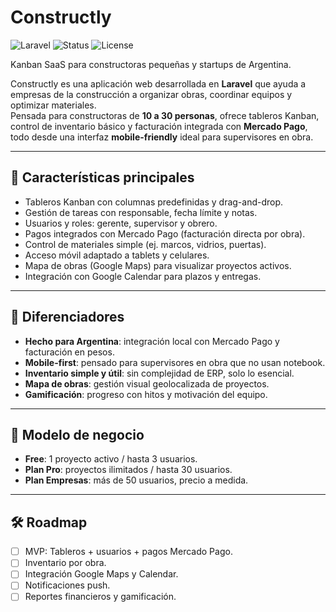 # Constructly

![Laravel](https://img.shields.io/badge/Laravel-10.x-red)
![Status](https://img.shields.io/badge/status-MVP--planning-blue)
![License](https://img.shields.io/badge/license-MIT-green)

Kanban SaaS para constructoras pequeñas y startups de Argentina.

Constructly es una aplicación web desarrollada en **Laravel** que ayuda a empresas de la construcción a organizar obras, coordinar equipos y optimizar materiales.  
Pensada para constructoras de **10 a 30 personas**, ofrece tableros Kanban, control de inventario básico y facturación integrada con **Mercado Pago**, todo desde una interfaz **mobile-friendly** ideal para supervisores en obra.

---

## 🚀 Características principales

-   Tableros Kanban con columnas predefinidas y drag-and-drop.
-   Gestión de tareas con responsable, fecha límite y notas.
-   Usuarios y roles: gerente, supervisor y obrero.
-   Pagos integrados con Mercado Pago (facturación directa por obra).
-   Control de materiales simple (ej. marcos, vidrios, puertas).
-   Acceso móvil adaptado a tablets y celulares.
-   Mapa de obras (Google Maps) para visualizar proyectos activos.
-   Integración con Google Calendar para plazos y entregas.

---

## 🎯 Diferenciadores

-   **Hecho para Argentina**: integración local con Mercado Pago y facturación en pesos.
-   **Mobile-first**: pensado para supervisores en obra que no usan notebook.
-   **Inventario simple y útil**: sin complejidad de ERP, solo lo esencial.
-   **Mapa de obras**: gestión visual geolocalizada de proyectos.
-   **Gamificación**: progreso con hitos y motivación del equipo.

---

## 💼 Modelo de negocio

-   **Free**: 1 proyecto activo / hasta 3 usuarios.
-   **Plan Pro**: proyectos ilimitados / hasta 30 usuarios.
-   **Plan Empresas**: más de 50 usuarios, precio a medida.

---

## 🛠️ Roadmap

-   [ ] MVP: Tableros + usuarios + pagos Mercado Pago.
-   [ ] Inventario por obra.
-   [ ] Integración Google Maps y Calendar.
-   [ ] Notificaciones push.
-   [ ] Reportes financieros y gamificación.
